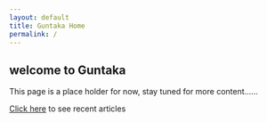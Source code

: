 ```yaml
---
layout: default
title: Guntaka Home
permalink: /
---
```

## welcome to Guntaka

This page is a place holder for now, stay tuned for more content......

[Click here](/news/) to see recent articles